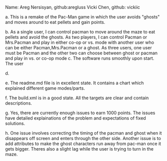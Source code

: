 Name: 
Areg Nersisyan, github:aregluss
Vicki Chen, github: vickiic

a. This is a remake of the Pac-Man game in which the user avoids "ghosts" and moves around to eat pellets and gain points.


b. As a single user, I can control pacman to move around the maze to eat pellets and avoid the ghosts. As two players, I can control Pacman or Mrs.Pacman and play in either co-op or vs. mode with another user who can be either Pacman,Mrs.Pacman or a ghost. As three users, one user must be Pacman and the other two can choose between ghost or pacman and play in vs. or co-op mode 
c. The software runs smoothly upon start. The user 

d.

e. The readme.md file is in excellent state. It contains a chart which explained different game modes/parts.


f. The build.xml is in a good state. All the targets are clear and contain descriptions.


g. Yes, there are currently enough issues to earn 1000 points. The issues have detailed explainations of the problem and expectations of fixed solutions.

h. One issue involves correcting the timing of the pacman and ghost when it disappears off screen and enters through the other side.
Another issue is to add attributes to make the ghost characters run away from pac-man once it gets bigger. Theres also a slight lag while the user is trying to turn in the maze.
